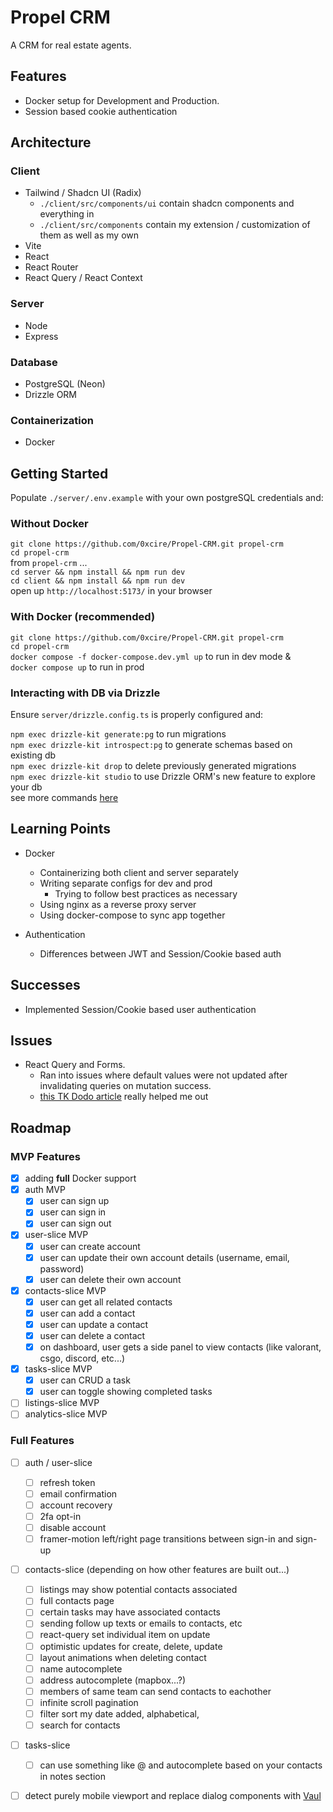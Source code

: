 # Propel CRM

A CRM for real estate agents.

## Features

- Docker setup for Development and Production.
- Session based cookie authentication

## Architecture

### Client

- Tailwind / Shadcn UI (Radix)
  - `./client/src/components/ui` contain shadcn components and everything in
  - `./client/src/components` contain my extension / customization of them as well as my own
- Vite
- React
- React Router
- React Query / React Context

### Server

- Node
- Express

### Database

- PostgreSQL (Neon)
- Drizzle ORM

### Containerization

- Docker

## Getting Started

Populate `./server/.env.example` with your own postgreSQL credentials and:

### Without Docker

`git clone https://github.com/0xcire/Propel-CRM.git propel-crm` \
`cd propel-crm` \
from `propel-crm` ... \
`cd server && npm install && npm run dev` \
`cd client && npm install && npm run dev` \
open up `http://localhost:5173/` in your browser

### With Docker (recommended)

`git clone https://github.com/0xcire/Propel-CRM.git propel-crm` \
`cd propel-crm` \
`docker compose -f docker-compose.dev.yml up` to run in dev mode & \
`docker compose up` to run in prod

### Interacting with DB via Drizzle

Ensure `server/drizzle.config.ts` is properly configured and:

`npm exec drizzle-kit generate:pg` to run migrations \
`npm exec drizzle-kit introspect:pg` to generate schemas based on existing db \
`npm exec drizzle-kit drop` to delete previously generated migrations \
`npm exec drizzle-kit studio` to use Drizzle ORM's new feature to explore your db \
see more commands [here](https://orm.drizzle.team/kit-docs/commands)

## Learning Points

- Docker

  - Containerizing both client and server separately
  - Writing separate configs for dev and prod
    - Trying to follow best practices as necessary
  - Using nginx as a reverse proxy server
  - Using docker-compose to sync app together

- Authentication

  - Differences between JWT and Session/Cookie based auth

## Successes

- Implemented Session/Cookie based user authentication

## Issues

- React Query and Forms.
  - Ran into issues where default values were not updated after invalidating queries on mutation success.
  - [this TK Dodo article](https://tkdodo.eu/blog/react-query-and-forms) really helped me out

## Roadmap

### MVP Features

- [x] adding **full** Docker support
- [x] auth MVP
  - [x] user can sign up
  - [x] user can sign in
  - [x] user can sign out
- [x] user-slice MVP
  - [x] user can create account
  - [x] user can update their own account details (username, email, password)
  - [x] user can delete their own account
- [x] contacts-slice MVP
  - [x] user can get all related contacts
  - [x] user can add a contact
  - [x] user can update a contact
  - [x] user can delete a contact
  - [x] on dashboard, user gets a side panel to view contacts (like valorant, csgo, discord, etc...)
- [x] tasks-slice MVP
  - [x] user can CRUD a task
  - [x] user can toggle showing completed tasks
- [ ] listings-slice MVP
- [ ] analytics-slice MVP

### Full Features

- [ ] auth / user-slice

  - [ ] refresh token
  - [ ] email confirmation
  - [ ] account recovery
  - [ ] 2fa opt-in
  - [ ] disable account
  - [ ] framer-motion left/right page transitions between sign-in and sign-up

- [ ] contacts-slice (depending on how other features are built out...)

  - [ ] listings may show potential contacts associated
  - [ ] full contacts page
  - [ ] certain tasks may have associated contacts
  - [ ] sending follow up texts or emails to contacts, etc
  - [ ] react-query set individual item on update
  - [ ] optimistic updates for create, delete, update
  - [ ] layout animations when deleting contact
  - [ ] name autocomplete
  - [ ] address autocomplete (mapbox...?)
  - [ ] members of same team can send contacts to eachother
  - [ ] infinite scroll pagination
  - [ ] filter sort my date added, alphabetical,
  - [ ] search for contacts

- [ ] tasks-slice

  - [ ] can use something like @<Name> and autocomplete based on your contacts in notes section

- [ ] detect purely mobile viewport and replace dialog components with [Vaul](https://github.com/emilkowalski/vaul)
